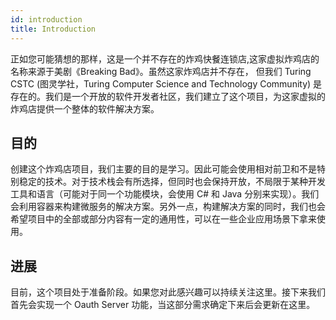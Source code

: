 ```yaml
---
id: introduction
title: Introduction
---
```


正如您可能猜想的那样，这是一个并不存在的炸鸡快餐连锁店,这家虚拟炸鸡店的名称来源于美剧《Breaking Bad》。虽然这家炸鸡店并不存在，
但我们 Turing CSTC (图灵学社，Turing Computer Science and Technology Community) 是存在的。我们是一个开放的软件开发者社区，我们建立了这个项目，为这家虚拟的炸鸡店提供一个整体的软件解决方案。

## 目的

创建这个炸鸡店项目，我们主要的目的是学习。因此可能会使用相对前卫和不是特别稳定的技术。对于技术栈会有所选择，但同时也会保持开放，不局限于某种开发工具和语言（可能对于同一个功能模块，会使用 C# 和 Java 分别来实现）。我们会利用容器来构建微服务的解决方案。另外一点，构建解决方案的同时，我们也会希望项目中的全部或部分内容有一定的通用性，可以在一些企业应用场景下拿来使用。

## 进展

目前，这个项目处于准备阶段。如果您对此感兴趣可以持续关注这里。接下来我们首先会实现一个 Oauth Server 功能，当这部分需求确定下来后会更新在这里。
